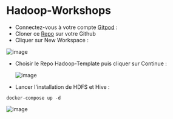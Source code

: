 # Hadoop-Workshops

- Connectez-vous à votre compte [Gitpod](https://www.gitpod.io/) :
-  Cloner ce [Repo](https://github.com/zineb-kplr/Hadoop-Template) sur votre Github
-  Cliquer sur New Workspace :
  
  ![image](https://github.com/zineb-kplr/Hadoop-Workshops/assets/123749462/17d4c76c-bc92-4632-afde-ba3e07f44b98)

- Choisir le Repo Hadoop-Template puis cliquer sur Continue :

  ![image](https://github.com/zineb-kplr/Hadoop-Workshops/assets/123749462/0b816f7b-bcf2-4b12-adfe-227e946a3975)

- Lancer l'installation de HDFS et Hive :

```
docker-compose up -d
```

![image](https://github.com/zineb-kplr/Hadoop-Workshops/assets/123749462/1c0347b0-54ae-4553-b4fe-3d5938e223a6)

  


